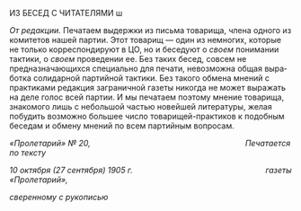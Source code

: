 ИЗ БЕСЕД С ЧИТАТЕЛЯМИ ш

_От редакции._ Печатаем выдержки из письма товарища, члена одного из комитетов нашей партии. Этот товарищ — один из немногих, которые не только корреспондиру­ют в ЦО, но и беседуют о _своем_ понимании тактики, о _своем_ проведении ее. Без таких бесед, совсем не предназначающихся специально для печати, невозможна общая выра­ботка солидарной партийной тактики. Без такого обмена мнений с практиками редак­ция заграничной газеты никогда не может выражать на деле голос всей партии. И мы печатаем поэтому мнение товарища, знакомого лишь с небольшой частью новейшей литературы, желая побудить возможно большее число товарищей-практиков к подоб­ным беседам и обмену мнений по всем партийным вопросам.

_«Пролетарий» № 20,                                                                      Печатается по тексту_

_10 октября (27 сентября) 1905 г.                                                            газеты «Пролетарий»,_

_сверенному с рукописью_